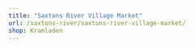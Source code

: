 ```yaml
---
title: "Saxtons River Village Market"
url: /saxtons-river/saxtons-river-village-market/
shop: Kramladen
---
```

